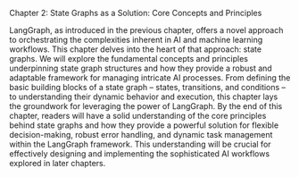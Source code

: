 Chapter 2: State Graphs as a Solution: Core Concepts and Principles

LangGraph, as introduced in the previous chapter, offers a novel approach to orchestrating the complexities inherent in AI and machine learning workflows.  This chapter delves into the heart of that approach: state graphs.  We will explore the fundamental concepts and principles underpinning state graph structures and how they provide a robust and adaptable framework for managing intricate AI processes.  From defining the basic building blocks of a state graph – states, transitions, and conditions – to understanding their dynamic behavior and execution, this chapter lays the groundwork for leveraging the power of LangGraph.  By the end of this chapter, readers will have a solid understanding of the core principles behind state graphs and how they provide a powerful solution for flexible decision-making, robust error handling, and dynamic task management within the LangGraph framework. This understanding will be crucial for effectively designing and implementing the sophisticated AI workflows explored in later chapters.
